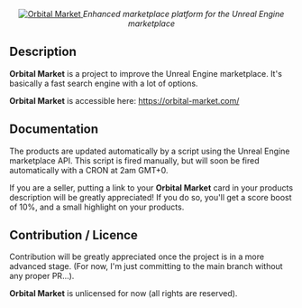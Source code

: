 <p style="text-align: center">
<a href="https://orbital-market.com/">
<img src="https://user-images.githubusercontent.com/4563971/106478378-6d3e9280-64a9-11eb-8ae8-ab267d097760.png" alt="Orbital Market"/>
</a>
<i>Enhanced marketplace platform for the Unreal Engine marketplace</i>
</p>

## Description

**Orbital Market** is a project to improve the Unreal Engine marketplace.
It's basically a fast search engine with a lot of options.

**Orbital Market** is accessible here: https://orbital-market.com/

## Documentation

The products are updated automatically by a script using the Unreal Engine marketplace API.
This script is fired manually, but will soon be fired automatically with a CRON at 2am GMT+0.

If you are a seller, putting a link to your **Orbital Market** card in your products description will be greatly appreciated!
If you do so, you'll get a score boost of 10%, and a small highlight on your products.

## Contribution / Licence

Contribution will be greatly appreciated once the project is in a more advanced stage. (For now, I'm just committing to the main branch without any proper PR...).

**Orbital Market** is unlicensed for now (all rights are reserved).
